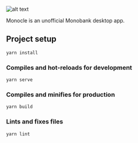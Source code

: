 ![alt text](https://github.com/enkot/monocle/blob/master/src/renderer/assets/logo.svg?raw=true)

Monocle is an unofficial Monobank desktop app.

## Project setup

```
yarn install
```

### Compiles and hot-reloads for development

```
yarn serve
```

### Compiles and minifies for production

```
yarn build
```

### Lints and fixes files

```
yarn lint
```
